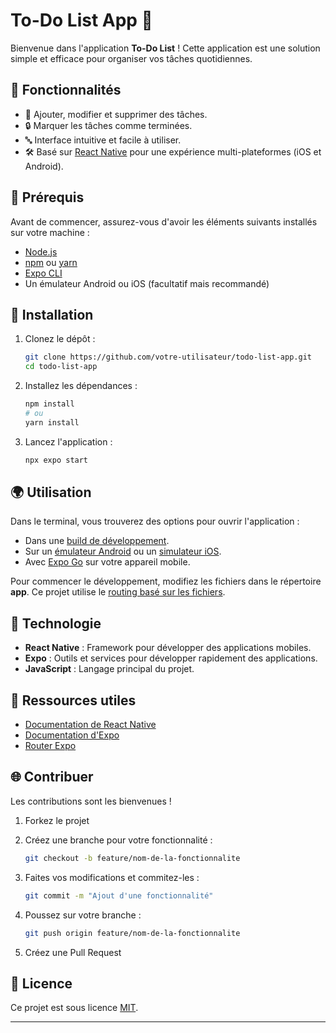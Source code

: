 # To-Do List App 📅

Bienvenue dans l'application **To-Do List** !
Cette application est une solution simple et efficace pour organiser vos tâches quotidiennes.

## 🚀 Fonctionnalités

- 📝 Ajouter, modifier et supprimer des tâches.
- 🔒 Marquer les tâches comme terminées.
- 🔤 Interface intuitive et facile à utiliser.
- 🛠️ Basé sur [React Native](https://reactnative.dev/) pour une expérience multi-plateformes (iOS et Android).

## 🔄 Prérequis

Avant de commencer, assurez-vous d'avoir les éléments suivants installés sur votre machine :

- [Node.js](https://nodejs.org/)
- [npm](https://www.npmjs.com/) ou [yarn](https://yarnpkg.com/)
- [Expo CLI](https://docs.expo.dev/get-started/installation/)
- Un émulateur Android ou iOS (facultatif mais recommandé)

## 📒 Installation

1. Clonez le dépôt :

   ```bash
   git clone https://github.com/votre-utilisateur/todo-list-app.git
   cd todo-list-app
   ```

2. Installez les dépendances :

   ```bash
   npm install
   # ou
   yarn install
   ```

3. Lancez l'application :

   ```bash
   npx expo start
   ```

## 🌍 Utilisation

Dans le terminal, vous trouverez des options pour ouvrir l'application :

- Dans une [build de développement](https://docs.expo.dev/develop/development-builds/introduction/).
- Sur un [émulateur Android](https://docs.expo.dev/workflow/android-studio-emulator/) ou un [simulateur iOS](https://docs.expo.dev/workflow/ios-simulator/).
- Avec [Expo Go](https://expo.dev/go) sur votre appareil mobile.

Pour commencer le développement, modifiez les fichiers dans le répertoire **app**. Ce projet utilise le [routing basé sur les fichiers](https://docs.expo.dev/router/introduction/).

## 🔧 Technologie

- **React Native** : Framework pour développer des applications mobiles.
- **Expo** : Outils et services pour développer rapidement des applications.
- **JavaScript** : Langage principal du projet.

## 🔗 Ressources utiles

- [Documentation de React Native](https://reactnative.dev/docs/getting-started)
- [Documentation d'Expo](https://docs.expo.dev/)
- [Router Expo](https://docs.expo.dev/router/introduction/)

## 🌐 Contribuer

Les contributions sont les bienvenues !

1. Forkez le projet
2. Créez une branche pour votre fonctionnalité :

   ```bash
   git checkout -b feature/nom-de-la-fonctionnalite
   ```

3. Faites vos modifications et commitez-les :

   ```bash
   git commit -m "Ajout d'une fonctionnalité"
   ```

4. Poussez sur votre branche :

   ```bash
   git push origin feature/nom-de-la-fonctionnalite
   ```

5. Créez une Pull Request

## 💍 Licence

Ce projet est sous licence [MIT](./LICENSE).

---

